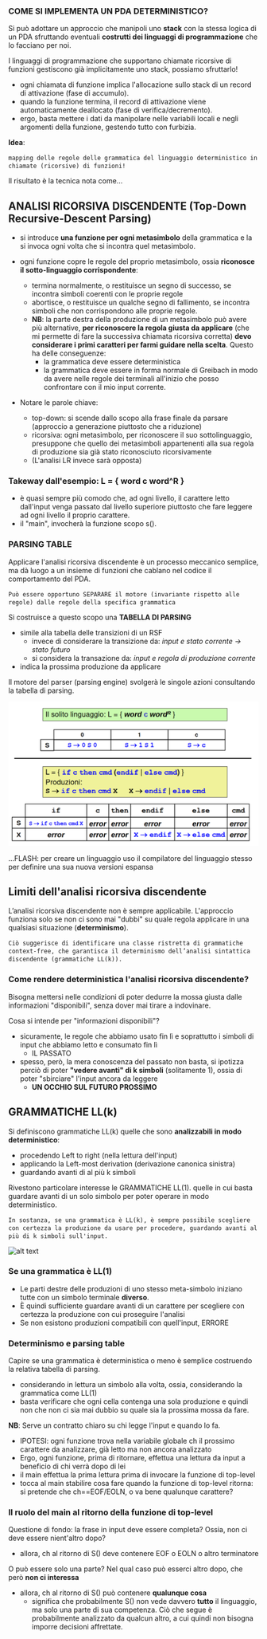 ### COME SI IMPLEMENTA UN PDA DETERMINISTICO?
Si può adottare un approccio che manipoli uno __stack__ con la stessa logica di un PDA sfruttando eventuali __costrutti dei linguaggi di programmazione__ che lo facciano per noi.

I linguaggi di programmazione che supportano chiamate ricorsive di funzioni gestiscono già implicitamente uno stack, possiamo sfruttarlo!

- ogni chiamata di funzione implica l'allocazione sullo stack di un record di attivazione (fase di accumulo).
- quando la funzione termina, il record di attivazione viene automaticamente deallocato (fase di verifica/decremento).
- ergo, basta mettere i dati da manipolare nelle variabili locali e negli argomenti della funzione, gestendo tutto con furbizia.

__Idea__:

    mapping delle regole delle grammatica del linguaggio deterministico in chiamate (ricorsive) di funzioni!

Il risultato è la tecnica nota come...

## ANALISI RICORSIVA DISCENDENTE (Top-Down Recursive-Descent Parsing)
- si introduce __una funzione per ogni metasimbolo__ della grammatica e la si invoca ogni volta che si incontra quel metasimbolo.
- ogni funzione copre le regole del proprio metasimbolo, ossia **riconosce il sotto-linguaggio corrispondente**:
    - termina normalmente, o restituisce un segno di successo, se incontra simboli coerenti con le proprie regole
    - abortisce, o restituisce un qualche segno di fallimento, se incontra simboli che non corrispondono alle proprie regole.
    - **NB**: la parte destra della produzione di un metasimbolo può avere più alternative, **per riconoscere la regola giusta da applicare** (che mi permette di fare la successiva chiamata ricorsiva corretta) **devo considerare i primi caratteri per farmi guidare nella scelta**. Questo ha delle conseguenze:
        - la grammatica deve essere deterministica
        - la grammatica deve essere in forma normale di Greibach in modo da avere nelle regole dei terminali all'inizio che posso confrontare con il mio input corrente. 

- Notare le parole chiave:
    - top-down: si scende dallo scopo alla frase finale da parsare (approccio a generazione piuttosto che a riduzione)
    - ricorsiva: ogni metasimbolo, per riconoscere il suo sottolinguaggio, presuppone che quello dei metasimboli appartenenti alla sua regola di produzione sia già stato riconosciuto ricorsivamente
    - (L'analisi LR invece sarà opposta)

### Takeway dall'esempio: L = { word c word^R } 
- è quasi sempre più comodo che, ad ogni livello, il carattere letto dall'input venga passato dal livello superiore piuttosto che fare leggere ad ogni livello il proprio carattere.
- il "main", invocherà la funzione scopo s().

### PARSING TABLE
Applicare l'analisi ricorsiva discendente è un processo meccanico semplice, ma dà luogo a un insieme di funzioni che cablano nel codice il comportamento del PDA.

    Può essere opportuno SEPARARE il motore (invariante rispetto alle regole) dalle regole della specifica grammatica

Si costruisce a questo scopo una **TABELLA DI PARSING**
- simile alla tabella delle transizioni di un RSF
    - invece di considerare la transizione da: *input e stato corrente -> stato futuro*
    - si considera la transazione da: *input e regola di produzione corrente*
- indica la prossima produzione da applicare

Il motore del parser (parsing engine) svolgerà le singole azioni consultando la tabella di parsing.

![esempi_tabelle_di_parsing_per_PDA_deterministici](immagini/esempi_tabelle_di_parsing_per_PDA_deterministici.png)

...FLASH: per creare un linguaggio uso il compilatore del linguaggio stesso per definire una sua nuova versioni espansa




## Limiti dell'analisi ricorsiva discendente
L’analisi ricorsiva discendente non è sempre applicabile. L'approccio funziona solo se non ci sono mai "dubbi" su quale regola applicare in una qualsiasi situazione (__determinismo__). 

    Ciò suggerisce di identificare una classe ristretta di grammatiche context-free, che garantisca il determinismo dell’analisi sintattica discendente (grammatiche LL(k)).

### Come rendere deterministica l'analisi ricorsiva discendente?
Bisogna mettersi nelle condizioni di poter dedurre la mossa giusta dalle informazioni "disponibili", senza dover mai tirare a indovinare.

Cosa si intende per "informazioni disponibili"?
-  sicuramente, le regole che abbiamo usato fin lì e soprattutto i simboli di input che abbiamo letto e consumato fin lì
    - IL PASSATO
- spesso, però, la mera conoscenza del passato non basta, si ipotizza perciò di poter __"vedere avanti" di k simboli__ (solitamente 1), ossia di poter "sbirciare" l'input ancora da leggere
    - __UN OCCHIO SUL FUTURO PROSSIMO__

## GRAMMATICHE LL(k)
Si definiscono grammatiche LL(k) quelle che sono __analizzabili in modo deterministico__:
- procedendo Left to right (nella lettura dell'input)
- applicando la Left-most derivation (derivazione canonica sinistra)
- guardando avanti di al più k simboli

Rivestono particolare interesse le GRAMMATICHE LL(1). quelle in cui basta guardare avanti di un solo simbolo per poter operare in modo deterministico.

    In sostanza, se una grammatica è LL(k), è sempre possibile scegliere con certezza la produzione da usare per procedere, guardando avanti al più di k simboli sull'input.

![alt text](esempio_grammatica_LL(1).png)

### Se una grammatica è LL(1)
- Le parti destre delle produzioni di uno stesso meta-simbolo iniziano tutte con un simbolo terminale __diverso__.
- È quindi sufficiente guardare avanti di un carattere per scegliere con certezza la produzione con cui proseguire l'analisi
- Se non esistono produzioni compatibili con quell'input, ERRORE

### Determinismo e parsing table
Capire se una grammatica è deterministica o meno è semplice  costruendo la relativa tabella di parsing. 
- considerando in lettura un simbolo alla volta, ossia, considerando la grammatica come LL(1)
- basta verificare che ogni cella contenga una sola produzione e quindi non che non ci sia mai dubbio su quale sia la prossima mossa da fare.

__NB__: Serve un contratto chiaro su chi legge l'input e quando lo fa.
- IPOTESI: ogni funzione trova nella variabile globale ch il prossimo
carattere da analizzare, già letto ma non ancora analizzato
- Ergo, ogni funzione, prima di ritornare, effettua una lettura da input a beneficio di chi verrà dopo di lei
-  il main effettua la prima lettura prima di invocare la funzione di top-level
- tocca al main stabilire cosa fare quando la funzione di top-level ritorna: si pretende che ch==EOF/EOLN, o va bene qualunque carattere?

### Il ruolo del main al ritorno della funzione di top-level
Questione di fondo: la frase in input deve essere completa? Ossia, non ci deve essere nient'altro dopo?
- allora, ch al ritorno di S() deve contenere EOF o EOLN o altro terminatore

O può essere solo una parte? Nel qual caso può esserci altro dopo, che però __non ci interessa__
- allora, ch al ritorno di S() può contenere __qualunque cosa__ 
    - significa che probabilmente S() non vede davvero __tutto__ il linguaggio, ma solo una parte di sua competenza. Ciò che segue è probabilmente analizzato da qualcun altro, a cui quindi non bisogna imporre decisioni affrettate.